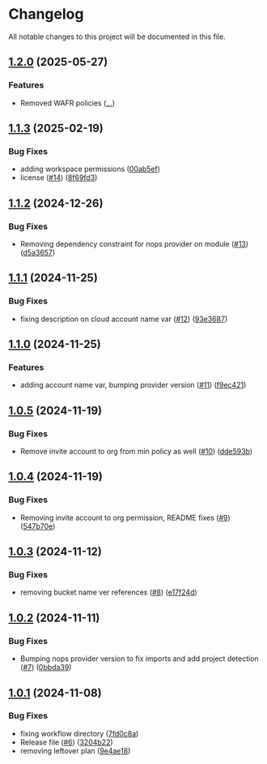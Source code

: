 # Changelog

All notable changes to this project will be documented in this file.

## [1.2.0](https://github.com/nops-io/terraform-aws-nops-integration/compare/v1.1.3...v1.2.0) (2025-05-27)


### Features

* Removed WAFR policies ([...](https://github.com/nops-io/terraform-aws-nops-integration/commit/...))


## [1.1.3](https://github.com/nops-io/terraform-aws-nops-integration/compare/v1.1.2...v1.1.3) (2025-02-19)


### Bug Fixes

* adding workspace permissions ([00ab5ef](https://github.com/nops-io/terraform-aws-nops-integration/commit/00ab5ef72571186e9cc3ce9755cb2fc8e065e0b8))
* license ([#14](https://github.com/nops-io/terraform-aws-nops-integration/issues/14)) ([8f69fd3](https://github.com/nops-io/terraform-aws-nops-integration/commit/8f69fd3bd9942a8d063af17bce31e3a19b1d0212))

## [1.1.2](https://github.com/nops-io/terraform-aws-nops-integration/compare/v1.1.1...v1.1.2) (2024-12-26)


### Bug Fixes

* Removing dependency constraint for nops provider on module ([#13](https://github.com/nops-io/terraform-aws-nops-integration/issues/13)) ([d5a3657](https://github.com/nops-io/terraform-aws-nops-integration/commit/d5a3657ab326572d48dd0a75421d88b53ea3063c))

## [1.1.1](https://github.com/nops-io/terraform-aws-nops-integration/compare/v1.1.0...v1.1.1) (2024-11-25)


### Bug Fixes

* fixing description on cloud account name var ([#12](https://github.com/nops-io/terraform-aws-nops-integration/issues/12)) ([93e3687](https://github.com/nops-io/terraform-aws-nops-integration/commit/93e3687127dd60b6307353f9085f05de6842e510))

## [1.1.0](https://github.com/nops-io/terraform-aws-nops-integration/compare/v1.0.5...v1.1.0) (2024-11-25)


### Features

* adding account name var, bumping provider version ([#11](https://github.com/nops-io/terraform-aws-nops-integration/issues/11)) ([f9ec421](https://github.com/nops-io/terraform-aws-nops-integration/commit/f9ec4217cf564402d4f570864f8794b0a743ff28))

## [1.0.5](https://github.com/nops-io/terraform-aws-nops-integration/compare/v1.0.4...v1.0.5) (2024-11-19)


### Bug Fixes

* Remove invite account to org from min policy as well ([#10](https://github.com/nops-io/terraform-aws-nops-integration/issues/10)) ([dde593b](https://github.com/nops-io/terraform-aws-nops-integration/commit/dde593bc90b61f64030fedcbe43c86902256e865))

## [1.0.4](https://github.com/nops-io/terraform-aws-nops-integration/compare/v1.0.3...v1.0.4) (2024-11-19)


### Bug Fixes

* Removing invite account to org permission, README fixes ([#9](https://github.com/nops-io/terraform-aws-nops-integration/issues/9)) ([547b70e](https://github.com/nops-io/terraform-aws-nops-integration/commit/547b70e0a5fc5c08e998c6e7f8635af35ab7eca3))

## [1.0.3](https://github.com/nops-io/terraform-aws-nops-integration/compare/v1.0.2...v1.0.3) (2024-11-12)


### Bug Fixes

* removing bucket name ver references ([#8](https://github.com/nops-io/terraform-aws-nops-integration/issues/8)) ([e17f24d](https://github.com/nops-io/terraform-aws-nops-integration/commit/e17f24d6cd36e2350e6ab8755b8cb02026128f4b))

## [1.0.2](https://github.com/nops-io/terraform-aws-nops-integration/compare/v1.0.1...v1.0.2) (2024-11-11)


### Bug Fixes

* Bumping nops provider version to fix imports and add project detection ([#7](https://github.com/nops-io/terraform-aws-nops-integration/issues/7)) ([0bbda39](https://github.com/nops-io/terraform-aws-nops-integration/commit/0bbda399b93105f4807bf331a0f713c318b4e4fd))

## [1.0.1](https://github.com/nops-io/terraform-aws-nops-integration/compare/v1.0.0...v1.0.1) (2024-11-08)


### Bug Fixes

* fixing workflow directory ([7fd0c8a](https://github.com/nops-io/terraform-aws-nops-integration/commit/7fd0c8a8fa314a883e5b60987e0bf738316e4dce))
* Release file ([#6](https://github.com/nops-io/terraform-aws-nops-integration/issues/6)) ([3204b22](https://github.com/nops-io/terraform-aws-nops-integration/commit/3204b227189bb761bc36049862213d0c6229cfe7))
* removing leftover plan ([9e4ae18](https://github.com/nops-io/terraform-aws-nops-integration/commit/9e4ae18c6e98147faad2de6599d4e20224d7bc23))
